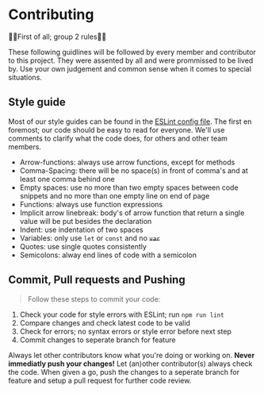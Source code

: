 # Contributing
🥳🥳First of all; group 2 rules🥳🥳

These following guidlines will be followed by every member and contributor to this project. They were assented by all and were prommissed to be lived by. Use your own judgement and common sense when it comes to special situations.

## Style guide
Most of our style guides can be found in the [ESLint config file](https://github.com/MarvinMichel/blush/blob/master/.eslintrc.js). The first en foremost; our code should be easy to read for everyone. We'll use comments to clarify what the code does, for others and other team members.

* Arrow-functions: always use arrow functions, except for methods
* Comma-Spacing: there will be no space(s) in front of comma's and at least one comma behind one
* Empty spaces: use no more than two empty spaces between code snippets and no more than one empty line on end of page
* Functions: always use function expressions
* Implicit arrow linebreak: body's of arrow function that return a single value will be put besides the declaration
* Indent: use indentation of two spaces
* Variables: only use `let` or `const` and no ~~`var`~~
* Quotes: use single quotes consistently
* Semicolons: alway end lines of code with a semicolon

## Commit, Pull requests and Pushing
>Follow these steps to commit your code:
1. Check your code for style errors with ESLint; run `npm run lint`
2. Compare changes and check latest code to be valid
3. Check for errors; no syntax errors or style error before next step
4. Commit changes to seperate branch for feature

Always let other contributors know what you're doing or working on. **Never immediatly push your changes!** Let (an)other contributor(s) always check the code. When given a go, push the changes to a seperate branch for feature and setup a pull request for further code review.
